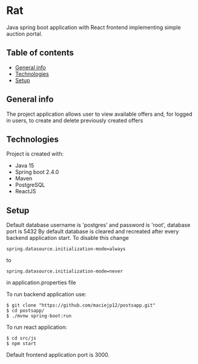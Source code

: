 # Rat
Java spring boot application with React frontend implementing simple auction portal.
## Table of contents
* [General info](#general-info)
* [Technologies](#technologies)
* [Setup](#setup)

## General info
The project application allows user to view available offers and, for logged in users, to create and delete previously created offers
## Technologies
Project is created with:
* Java 15
* Spring boot 2.4.0
* Maven
* PostgreSQL
* ReactJS
## Setup

Default database username is 'postgres' and password is 'root', database port is 5432
By default database is cleared and recreated after every backend application start.
To disable this change
```
spring.datasource.initialization-mode=always
```
to
```
spring.datasource.initialization-mode=never
```
in application.properties file

To run backend application use:
```
$ git clone "https://github.com/maciejp12/postsapp.git"
$ cd postsapp/
$ ./mvnw spring-boot:run
```
To run react application:

```
$ cd src/js
$ npm start
```
Default frontend application port is 3000.
